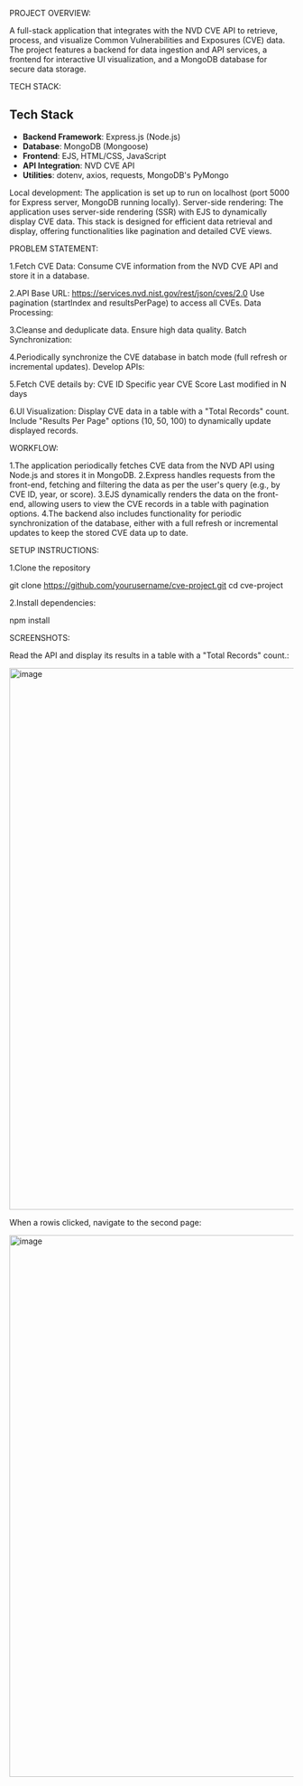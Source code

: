 PROJECT OVERVIEW:

A full-stack application that integrates with the NVD CVE API to retrieve, process, and visualize Common Vulnerabilities and Exposures (CVE) data. The project features a backend for data ingestion and API services, a frontend for interactive UI visualization, and a MongoDB database for secure data storage.

TECH STACK:

## Tech Stack
- **Backend Framework**: Express.js (Node.js)
- **Database**: MongoDB (Mongoose)
- **Frontend**: EJS, HTML/CSS, JavaScript
- **API Integration**: NVD CVE API
- **Utilities**: dotenv, axios, requests, MongoDB's PyMongo

Local development: The application is set up to run on localhost (port 5000 for Express server, MongoDB running locally).
Server-side rendering: The application uses server-side rendering (SSR) with EJS to dynamically display CVE data.
This stack is designed for efficient data retrieval and display, offering functionalities like pagination and detailed CVE views.

PROBLEM STATEMENT:

1.Fetch CVE Data: Consume CVE information from the NVD CVE API and store it in a database.

2.API Base URL: https://services.nvd.nist.gov/rest/json/cves/2.0
Use pagination (startIndex and resultsPerPage) to access all CVEs.
Data Processing:

3.Cleanse and deduplicate data.
Ensure high data quality.
Batch Synchronization:

4.Periodically synchronize the CVE database in batch mode (full refresh or incremental updates).
Develop APIs:

5.Fetch CVE details by:
CVE ID
Specific year
CVE Score
Last modified in N days

6.UI Visualization:
Display CVE data in a table with a "Total Records" count.
Include "Results Per Page" options (10, 50, 100) to dynamically update displayed records.

WORKFLOW:

1.The application periodically fetches CVE data from the NVD API using Node.js and stores it in MongoDB.
2.Express handles requests from the front-end, fetching and filtering the data as per the user's query (e.g., by CVE ID, year, or score).
3.EJS dynamically renders the data on the front-end, allowing users to view the CVE records in a table with pagination options.
4.The backend also includes functionality for periodic synchronization of the database, either with a full refresh or incremental updates to keep the stored CVE data up to date.

SETUP INSTRUCTIONS:

1.Clone the repository

git clone https://github.com/yourusername/cve-project.git
cd cve-project

2.Install dependencies:

npm install


SCREENSHOTS:

Read the API and display its results in a table with a "Total Records" count.:

<img width="959" alt="image" src="https://github.com/user-attachments/assets/3c8edcdf-5ce0-4c07-a376-c202cdd2ba3b" />

When a rowis clicked, navigate to the second page:

<img width="959" alt="image" src="https://github.com/user-attachments/assets/80bca419-97c9-4735-baf6-dbd8976fc35c" />


